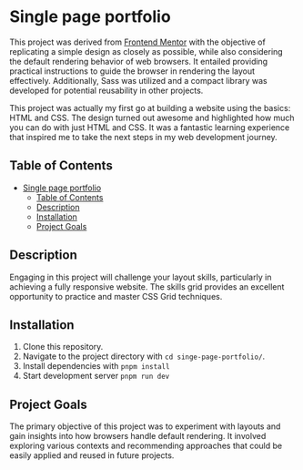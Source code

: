 # Single page portfolio

This project was derived from [Frontend Mentor](https://www.frontendmentor.io/) with the objective of replicating a simple design as closely as possible, while also considering the default rendering behavior of web browsers. It entailed providing practical instructions to guide the browser in rendering the layout effectively. Additionally, Sass was utilized and a compact library was developed for potential reusability in other projects.

This project was actually my first go at building a website using the basics: HTML and CSS. The design turned out awesome and highlighted how much you can do with just HTML and CSS. It was a fantastic learning experience that inspired me to take the next steps in my web development journey.

## Table of Contents

- [Single page portfolio](#single-page-portfolio)
  - [Table of Contents](#table-of-contents)
  - [Description](#description)
  - [Installation](#installation)
  - [Project Goals](#project-goals)

## Description

Engaging in this project will challenge your layout skills, particularly in achieving a fully responsive website. The skills grid provides an excellent opportunity to practice and master CSS Grid techniques.

## Installation

1. Clone this repository.
2. Navigate to the project directory with `cd singe-page-portfolio/`.
3. Install dependencies with `pnpm install`
4. Start development server `pnpm run dev`

## Project Goals

The primary objective of this project was to experiment with layouts and gain insights into how browsers handle default rendering. It involved exploring various contexts and recommending approaches that could be easily applied and reused in future projects.
